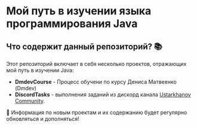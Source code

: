 # Мой путь в изучении языка программирования Java

## Что содержит данный репозиторий? 📚

Этот репозиторий включает в себя несколько проектов, отражающих мой путь в изучении Java:
- **DmdevCourse** - Процесс обучени по курсу Дениса Матвеенко (Dmdev)
- **DiscordTasks** - выполнения заданий из дискорд канала [Ustarkhanov Community](https://discord.gg/eMdEvzW9).

🔄 Информация по новым проектам и их содержанию будет регулярно обновляться и дополняться!